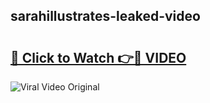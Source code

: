 ## sarahillustrates-leaked-video 

# <h2><a href="http://freeplayer.one?title=sarahillustrates-leaked-video&ref=21J">🔗 Click to Watch 👉🔴 VIDEO</a></h2>

<a href="http://freeplayer.one?title=sarahillustrates-leaked-video&ref=21J" rel="nofollow" data-target="animated-image.originalLink"><img src="https://i.ibb.co.com/xMMVF88/686577567.gif" alt="Viral Video Original" style="max-width: 100%; display: inline-block;" data-target="animated-image.originalImage"></a>

